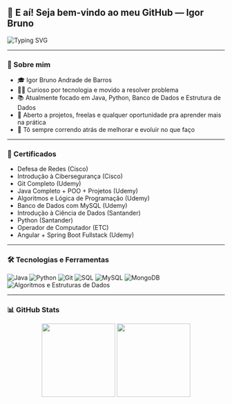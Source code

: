 ## 👋  E aí! Seja bem-vindo ao meu GitHub — Igor Bruno

<img src="https://readme-typing-svg.demolab.com?font=Fira+Code&duration=3000&pause=1000&color=00F7FF&center=true&vCenter=true&width=435&lines=Java+%7C+Python+%7C+SQL+%7C+Git;Sempre+aprendendo+e+evoluindo!" alt="Typing SVG" />

---

### 🔎 Sobre mim

- 🎓 Igor Bruno Andrade de Barros  
- 👨‍💻 Curioso por tecnologia e movido a resolver problema  
- 📚 Atualmente focado em Java, Python, Banco de Dados e Estrutura de Dados  
- 🤝 Aberto a projetos, freelas e qualquer oportunidade pra aprender mais na prática  
- 🚀 Tô sempre correndo atrás de melhorar e evoluir no que faço  

---

### 🧠 Certificados

- Defesa de Redes (Cisco)
- Introdução à Cibersegurança (Cisco)
- Git Completo (Udemy)
- Java Completo + POO + Projetos (Udemy)
- Algoritmos e Lógica de Programação (Udemy)
- Banco de Dados com MySQL (Udemy)
- Introdução à Ciência de Dados (Santander)
- Python (Santander)
- Operador de Computador (ETC)
- Angular + Spring Boot Fullstack (Udemy)

---

### 🛠️ Tecnologias e Ferramentas

![Java](https://img.shields.io/badge/-Java-007396?style=flat&logo=java&logoColor=white)
![Python](https://img.shields.io/badge/-Python-3776AB?style=flat&logo=python&logoColor=white)
![Git](https://img.shields.io/badge/-Git-F05032?style=flat&logo=git&logoColor=white)
![SQL](https://img.shields.io/badge/-SQL-4479A1?style=flat&logo=postgresql&logoColor=white)
![MySQL](https://img.shields.io/badge/-MySQL-005C84?style=flat&logo=mysql&logoColor=white)
![MongoDB](https://img.shields.io/badge/-MongoDB-47A248?style=flat&logo=mongodb&logoColor=white)
![Algoritmos e Estruturas de Dados](https://img.shields.io/badge/-Algoritmos%20%26%20ED-blue?style=flat)

---

### 📊 GitHub Stats

<div align="center">
  <img height="170em" src="https://github-readme-stats.vercel.app/api?username=igorbrunoo&show_icons=true&theme=tokyonight" />
  <img height="170em" src="https://github-readme-stats.vercel.app/api/top-langs/?username=igorbrunoo&layout=compact&theme=tokyonight" />
</div>
